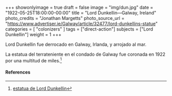 +++
showonlyimage = true
draft = false
image = "img/dun.jpg"
date = "1922-05-25T18:00:00-00:00"
title = "Lord Dunkellin—Galway, Ireland"
photo_credits = "Jonathan Margetts"
photo_source_url = "https://www.advertiser.ie/Galway/article/32477/lord-dunkellins-statue"
categories = [ "colonizers" ]
tags = ["direct-action"]
subjects = ["Lord Dunkellin"]
weight = 1
+++

Lord Dunkellin fue derrocado en Galway, Irlanda, y arrojado al mar.

<!--more-->

La estatua del terrateniente en el condado de Galway fue coronada en 1922 por una multitud de miles.[^1]

#### References

[^1]: [estatua de Lord Dunkellin](https://www.advertiser.ie/Galway/article/32477/lord-dunkellins-statue)
